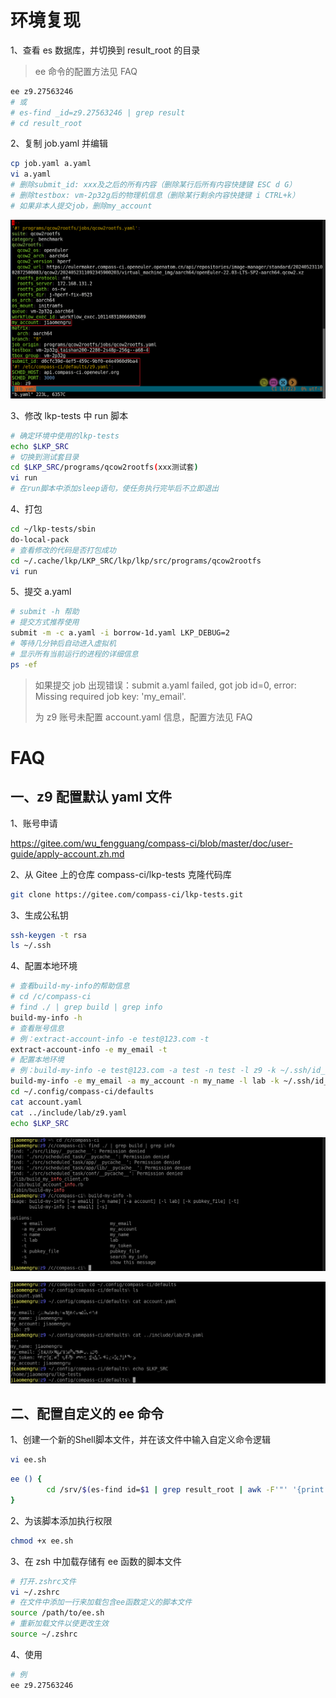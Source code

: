 # 环境复现

1、查看 es 数据库，并切换到 result_root 的目录

> ee 命令的配置方法见 FAQ

```bash
ee z9.27563246
# 或
# es-find _id=z9.27563246 | grep result
# cd result_root
```

2、复制 job.yaml 并编辑

```bash
cp job.yaml a.yaml
vi a.yaml
# 删除submit_id: xxx及之后的所有内容（删除某行后所有内容快捷键 ESC d G）
# 删除testbox: vm-2p32g后的物理机信息（删除某行剩余内容快捷键 i CTRL+k）
# 如果非本人提交job，删除my_account
```

![04](./04.png)

3、修改 lkp-tests 中 run 脚本

```bash
# 确定环境中使用的lkp-tests
echo $LKP_SRC
# 切换到测试套目录
cd $LKP_SRC/programs/qcow2rootfs(xxx测试套)
vi run
# 在run脚本中添加sleep语句，使任务执行完毕后不立即退出
```

4、打包

```bash
cd ~/lkp-tests/sbin
do-local-pack
# 查看修改的代码是否打包成功
cd ~/.cache/lkp/LKP_SRC/lkp/lkp/src/programs/qcow2rootfs
vi run
```

5、提交 a.yaml

```bash
# submit -h 帮助
# 提交方式推荐使用
submit -m -c a.yaml -i borrow-1d.yaml LKP_DEBUG=2
# 等待几分钟后自动进入虚拟机
# 显示所有当前运行的进程的详细信息
ps -ef
```

> 如果提交 job 出现错误：submit a.yaml failed, got job id=0, error: Missing required job key: 'my_email'.
>
> 为 z9 账号未配置 account.yaml 信息，配置方法见 FAQ



# FAQ

## 一、z9 配置默认 yaml 文件

1、账号申请

https://gitee.com/wu_fengguang/compass-ci/blob/master/doc/user-guide/apply-account.zh.md

2、从 Gitee 上的仓库 compass-ci/lkp-tests 克隆代码库

```bash
git clone https://gitee.com/compass-ci/lkp-tests.git
```

3、生成公私钥

```bash
ssh-keygen -t rsa
ls ~/.ssh
```

4、配置本地环境

```bash
# 查看build-my-info的帮助信息
# cd /c/compass-ci
# find ./ | grep build | grep info
build-my-info -h
# 查看账号信息
# 例：extract-account-info -e test@123.com -t
extract-account-info -e my_email -t
# 配置本地环境
# 例：build-my-info -e test@123.com -a test -n test -l z9 -k ~/.ssh/id_rsa.pub
build-my-info -e my_email -a my_account -n my_name -l lab -k ~/.ssh/id_rsa.pub
cd ~/.config/compass-ci/defaults
cat account.yaml
cat ../include/lab/z9.yaml
echo $LKP_SRC
```

![附录01](./附录01.png)

![附录02](./附录02.png)

## 二、配置自定义的 ee 命令

1、创建一个新的Shell脚本文件，并在该文件中输入自定义命令逻辑

```bash
vi ee.sh
```

```bash
ee () {
		cd /srv/$(es-find id=$1 | grep result_root | awk -F'"' '{print $4}')
}
```

2、为该脚本添加执行权限

```bash
chmod +x ee.sh
```

3、在 zsh 中加载存储有 ee 函数的脚本文件

```bash
# 打开.zshrc文件
vi ~/.zshrc
# 在文件中添加一行来加载包含ee函数定义的脚本文件
source /path/to/ee.sh
# 重新加载文件以使更改生效
source ~/.zshrc
```

4、使用

```bash
# 例
ee z9.27563246
```
